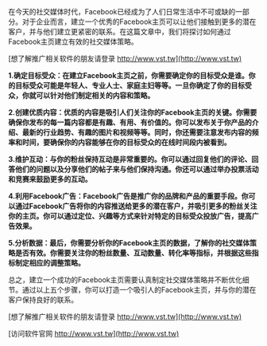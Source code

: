 在今天的社交媒体时代，Facebook已经成为了人们日常生活中不可或缺的一部分。对于企业而言，建立一个优秀的Facebook主页可以让他们接触到更多的潜在客户，并与他们建立更紧密的联系。在这篇文章中，我们将探讨如何通过Facebook主页建立有效的社交媒体策略。

[想了解推广相关软件的朋友请登录 http://www.vst.tw](http://www.vst.tw)

**1.确定目标受众：在建立Facebook主页之前，你需要确定你的目标受众是谁。你的目标受众可能是年轻人、专业人士、家庭主妇等等。一旦你确定了你的目标受众，你就可以针对他们制定相关的内容和策略。**

**2.创建优质内容：优质的内容是吸引人们关注你的Facebook主页的关键。你需要确保你发布的每一篇内容都是有趣、有用、有价值的。你可以发布关于你产品的介绍、最新的行业趋势、有趣的图片和视频等等。同时，你还需要注意发布内容的频率和时间，要确保你的内容能够在你的目标受众的在线时间段内被看到。**

**3.维护互动：与你的粉丝保持互动是非常重要的。你可以通过回复他们的评论、回答他们的问题以及分享他们的帖子来与他们保持沟通。你还可以通过举办投票活动和竞赛来鼓励更多的互动。**

**4.利用Facebook广告：Facebook广告是推广你的品牌和产品的重要手段。你可以通过Facebook广告将你的内容推送给更多的潜在客户，并吸引更多的粉丝关注你的主页。你可以通过定位、兴趣等方式来针对特定的目标受众投放广告，提高广告效果。**

**5.分析数据：最后，你需要分析你的Facebook主页的数据，了解你的社交媒体策略是否有效。你需要关注你的粉丝数量、互动数量、转化率等指标，并根据这些指标制定相应的调整策略。**

总之，建立一个成功的Facebook主页需要认真制定社交媒体策略并不断优化细节。通过以上五个步骤，你可以打造一个吸引人的Facebook主页，并与你的潜在客户保持良好的联系。

[想了解推广相关软件的朋友请登录 http://www.vst.tw](http://www.vst.tw)


[访问软件官网 http://www.vst.tw](http://www.vst.tw)

